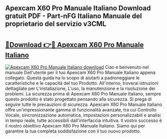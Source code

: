 ## Apexcam X60 Pro Manuale Italiano Download gratuit PDF - Part-nFG Italiano Manuale del proprietario del servizio v3CML

# <h2><a href="http://dffb88b.blite.top/?on=Apexcam+X60+Pro+Manuale+Italiano">🔗Download 👉🔴 Apexcam X60 Pro Manuale Italiano</a></h2>

[![Apexcam X60 Pro Manuale Italiano download](https://i.imgur.com/lujVjoI.png)](http://dffb88b.blite.top/?on=Apexcam+X60+Pro+Manuale+Italiano)
Ciao e benvenuto nel manuale Dell'utente per il tuo Apexcam X60 Pro Manuale Italiano appena collegato. Questa guida ha lo scopo di aiutarti a padroneggiare le caratteristiche e le capacità del tuo Prodotto. All'interno, troverai istruzioni dettagliate per L'installazione, L'uso, la manutenzione e la risoluzione dei problemi. La sicurezza prima di Apexcam X60 Pro Manuale Italiano, sempre questo prodotto è stato progettato pensando alla sicurezza. Si prega di seguire tutte le precauzioni di sicurezza. Apexcam X60 Pro Manuale Italiano offre un'impressionante gamma di funzionalità avanzate, tra cui Controllo Vocale, sincronizzazione automatica, impostazioni personalizzabili e analisi in tempo reale, tutte accessibili dall'interfaccia intuitiva. Il vostro successo è il nostro obiettivo Apexcam X60 Pro Manuale Italiano. Siamo qui per garantire la tua completa soddisfazione con il tuo nuovo prodotto.
